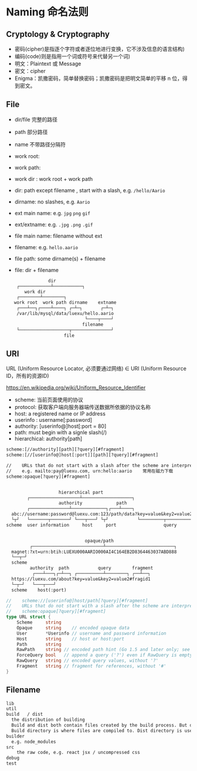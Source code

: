 # Naming 命名法则

## Cryptology & Cryptography

* 密码(cipher)是指逐个字符或者逐位地进行变换，它不涉及信息的语言结构)
* 编码(code)则是指用一个词或符号来代替另一个词)
* 明文：Plaintext 或 Message
* 密文：cipher
* Enigma：凯撒密码，简单替换密码；凯撒密码是把明文简单的平移 n 位，得到密文。

## File

* dir/file  完整的路径
* path      部分路径
* name      不带路径分隔符

* work root:    <VARIABLE>
* work path:    <CONSTANT>
* work dir :    work root + work path
* dir:          path except filename , start with a slash, e.g. `/hello/Aario`
* dirname:      no slashes, e.g. `Aario`

* ext main name:  e.g. `jpg` `png` `gif`
* ext/extname:  e.g. `.jpg` `.png` `.gif`

* file main name:   filename without ext
* filename:     e.g. `hello.aario`
* file path:    <CONSTANT> some dirname(s) + filename
* file:         dir + filename

```txt
                dir
    ┌────────────┴───────────┐
       work dir
    ┌────────┴────────┐
   work root  work path dirname    extname
    ┌───┴──┐┌────┴────┐ ┌─┴─┐       ┌─┴─┐
    /var/lib/mysql/data/luexu/hello.aario
                              └────┬────┘
                             filename
    └───────────────────┬───────────────┘  
                      file

```

## URI

URL (Uniform Resource Locator, 必须要通过网络) ∈ URI (Uniform Resource ID，所有的资源ID)

https://en.wikipedia.org/wiki/Uniform_Resource_Identifier

* scheme:   当前页面使用的协议
* protocol: 获取客户端向服务器端传送数据所依据的协议名称
* host:  a registered name or IP address
* userinfo :  username[:password]
* authority:  [userinfo@]host[:port = 80]
* path:   must begin with a signle slash(/)
* hierarchical: authority[path]

```txt
scheme:[//authority][path][?query][#fragment]
scheme:[//[userinfo@]host[:port]][path][?query][#fragment]

//    URLs that do not start with a slash after the scheme are interpreted as:
//    e.g. mailto:pay@luexu.com, urn:hello:aario    常用在磁力下载
scheme:opaque[?query][#fragment]

```

```txt

                    hierarchical part
        ┌───────────────────┴───────────────────┐
                    authority             path
        ┌───────────────┴─────────────┐┌───┴────┐
  abc://username:password@luexu.com:123/path/data?key=value&key2=value2#fragid1
  └┬┘   └───────┬───────┘ └───┬───┘ └┬┘           └─────────┬─────────┘ └──┬──┘
scheme  user information     host     port                  query         fragment


                              opaque/path
         ┌───────────────────────────┴──────────────────────────┐
  magnet:?xt=urn:btih:LUEXU000AARIO000AI4C164EB2D8364463037ABD888      常用在磁力下载
  └──┬─┘
  scheme
         authority  path           query        fragment
          ┌───┴───┐┌─┴──┐ ┌──────────┴────────┐ ┌──┴──┐
  https://luexu.com/about?key=value&key2=value2#fragid1
  └─┬─┘   └───┬───┘
  scheme    host(:port)
```

```go
//    scheme://[userinfo@]host/path[?query][#fragment]
//    URLs that do not start with a slash after the scheme are interpreted as:
//    scheme:opaque[?query][#fragment]
type URL struct {
    Scheme     string
    Opaque     string    // encoded opaque data
    User       *Userinfo // username and password information
    Host       string    // host or host:port
    Path       string
    RawPath    string // encoded path hint (Go 1.5 and later only; see EscapedPath method)
    ForceQuery bool   // append a query ('?') even if RawQuery is empty
    RawQuery   string // encoded query values, without '?'
    Fragment   string // fragment for references, without '#'
}
```

## Filename

```txt
lib
util
build   / dist  
  the distribution of building
  Build and dist both contain files created by the build process. But dist contains the ones that you actually want to keep at the end of it.
  Build directory is where files are compiled to. Dist directory is used for the distribution files (a place of the resulting package of the application).
builder
  e.g. node_modules
src
    the raw code, e.g. react jsx / uncompressed css
debug
test
```


